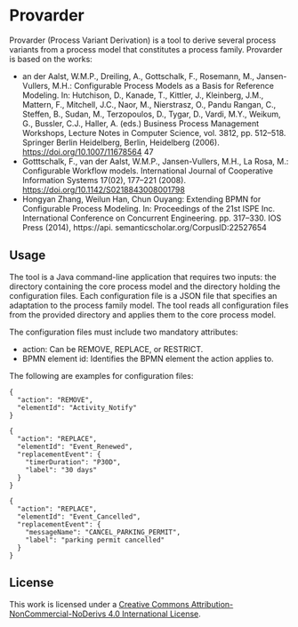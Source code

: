 # Provarder

Provarder (Process Variant Derivation) is a tool to derive several process variants from a process model that constitutes a process family.
Provarder is based on the works: 

* an der Aalst, W.M.P., Dreiling, A., Gottschalk, F., Rosemann, M., Jansen-Vullers,
M.H.: Configurable Process Models as a Basis for Reference Modeling. In: Hutchison, D., Kanade, T., Kittler, J., Kleinberg, J.M., Mattern, F., Mitchell, J.C.,
Naor, M., Nierstrasz, O., Pandu Rangan, C., Steffen, B., Sudan, M., Terzopoulos, D., Tygar, D., Vardi, M.Y., Weikum, G., Bussler, C.J., Haller, A. (eds.)
Business Process Management Workshops, Lecture Notes in Computer Science,
vol. 3812, pp. 512–518. Springer Berlin Heidelberg, Berlin, Heidelberg (2006).
https://doi.org/10.1007/11678564 47
* Gotttschalk, F., van der Aalst, W.M.P., Jansen-Vullers, M.H., La Rosa, M.: Configurable Workflow models. International Journal of Cooperative Information Systems
17(02), 177–221 (2008). https://doi.org/10.1142/S0218843008001798
* Hongyan Zhang, Weilun Han, Chun Ouyang: Extending BPMN for Configurable
Process Modeling. In: Proceedings of the 21st ISPE Inc. International Conference on Concurrent Engineering. pp. 317–330. IOS Press (2014), https://api.
semanticscholar.org/CorpusID:22527654


## Usage
The tool is a Java command-line application that requires two inputs: the directory containing the core process model and the directory holding the configuration files. Each configuration file is a JSON file that specifies an adaptation to the process family model. The tool reads all configuration files from the provided directory and applies them to the core process model.

The configuration files must include two mandatory attributes:

* action: Can be REMOVE, REPLACE, or RESTRICT.
* BPMN element id: Identifies the BPMN element the action applies to.

The following are examples for configuration files:

```
{
  "action": "REMOVE",
  "elementId": "Activity_Notify"
}
```

```
{
  "action": "REPLACE",
  "elementId": "Event_Renewed",
  "replacementEvent": {
    "timerDuration": "P30D",
    "label": "30 days"
  }
}
```
```
{
  "action": "REPLACE",
  "elementId": "Event_Cancelled",
  "replacementEvent": {
    "messageName": "CANCEL_PARKING_PERMIT",
    "label": "parking permit cancelled"
  }
}
```
## License 
[cc-by-nc-nd]: http://creativecommons.org/licenses/by-nc-nd/4.0/


This work is licensed under a
[Creative Commons Attribution-NonCommercial-NoDerivs 4.0 International License][cc-by-nc-nd].
